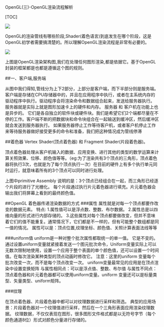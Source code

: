 OpenGL(三)-OpenGL渲染流程解析

[TOC]

![](https://upload-images.jianshu.io/upload_images/2500437-0c36abf51a1037da.jpg?imageMogr2/auto-orient/strip%7CimageView2/2/w/637)

OpenGL的渲染管线有哪些阶段,Shader(着色语言)到底发生在哪个阶段，这是OpenGL初学者需要搞清楚的。所以理解OpenGL渲染流程是非常有必要的。

![](https://upload-images.jianshu.io/upload_images/2500437-d20d14ca8027cd62.png?imageMogr2/auto-orient/strip%7CimageView2/2/w/1000)

上图是OpenGL渲染架构图,我们在处理任何图形渲染,都是依据它。基于OpenGL 封装的框架都是也都是遵循这个图的规则。

##一、客户端,服务端

从图中我们得知,管线分为上下2部分，上部分是客户端，而下半部分则是服务端。
客户端是存储在CPU存储器中的，并且在应用程序中执行，或者在主系统内存的驱动程序中执行。驱动程序会将渲染命令和数据组合起来，发送给服务器执行。
服务器就是实际上就是图形加速卡上的硬件和内存。
服务器 和 客户机在功能上也是异步的。 它们是各自独立的软件块或硬件块。我们是希望它们2个端都尽量在不停的工作。客户端不断的把数据块和命令块组合在一起输送到缓冲区，然后缓冲区就会发送到服务器执行。
如果服务器停止工作等待客户机，或者客户机停止工作来等待服务器做好接受更多的命令和准备，我们把这种情况成为管线停滞

##着色器
Vertex Shader(顶点着色器) 和 Fragment Shader(片段着色器)。

顶点着色器处理从客户机输入的数据、应用变换、进行其他的类型的数学运算来计算关照效果、位移、颜色值等等。（eg:为了渲染共有3个顶点的三角形，顶点着色器将执行3次，也就是为了每个顶点执行一次）在目前的硬件上有多个执行单元同时运行，就意味着所有的3个顶点可以同时进行处理。

上图中primitive Assembly 说明的是：3个顶点已经组合在一起，而三角形已经逐个片段的进行了光栅化。
每个片段通过执行片元着色器进行填充。片元着色器会输出我们将屏幕上看到的最终颜色值。

##OpenGL 着色器传递渲染数据的方式
###属性
属性就是对每一个顶点都要作改变的数据元素。
特点:
1.属性值可以是浮点数、整数、布尔数据。
2.属性总是以四维向量的形式进行内部存储的。
3.这些属性对每个顶点都要做改变，但并不意味着它们的值不能重复。通常情况下，它们都是不一样的，但有可能整个数组都是同一值的情况。
属性可以是：顶点位置,纹理坐标、颜色值、关照计算表面法线等等

###uniform值
uniform是一种对整个批次属性都取统一的单一值。
它是不变的。通过设置uniform变量就紧接着发送一个图元批次命令，Uniform变量实际上可以无数次限制地使用，设置一个应用于整个表面的单个颜色值，还可以设置一个时间值。在每次渲染某种类型的顶点动画时修改它。
注意：这里的uniform 变量每个批次改变一次，而不是每个顶点改变一次。
uniform变量最常见的应用是在顶点渲染中设置变换矩阵
与属性相同点：可以是浮点值、整数、布尔值
与属性不同点：顶点着色器和片元着色器都可以使用uniform变量。uniform 变量还可以是标量类型、矢量类型、uniform矩阵。

###纹理

在顶点着色器、片段着色器中都可以对纹理数据进行采样和筛选。
典型的应用场景：片段着色器对一个纹理值进行采样，然后在一个三角形表面应用渲染纹理数据。
纹理数据，不仅仅表现在图形，很多图形文件格式都是以无符号字节（每个颜色通道8位）形式对颜色分量进行存储的。